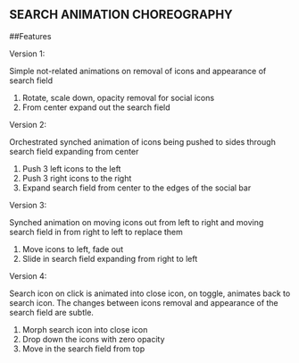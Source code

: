 SEARCH ANIMATION CHOREOGRAPHY
-------------------------------------------------------------------------------

##Features

Version 1:

Simple not-related animations on removal of icons and appearance of search field

1. Rotate, scale down, opacity removal for social icons
2. From center expand out the search field

Version 2:

Orchestrated synched animation of icons being pushed to sides through search field
expanding from center

1. Push 3 left icons to the left
2. Push 3 right icons to the right
3. Expand search field from center to the edges of the social bar

Version 3:

Synched animation on moving icons out from left to right and moving search field
in from right to left to replace them

1. Move icons to left, fade out
2. Slide in search field expanding from right to left

Version 4:

Search icon on click is animated into close icon, on toggle, animates back to
search icon. The changes between icons removal and appearance of the search field
are subtle.

1. Morph search icon into close icon
2. Drop down the icons with zero opacity
3. Move in the search field from top
